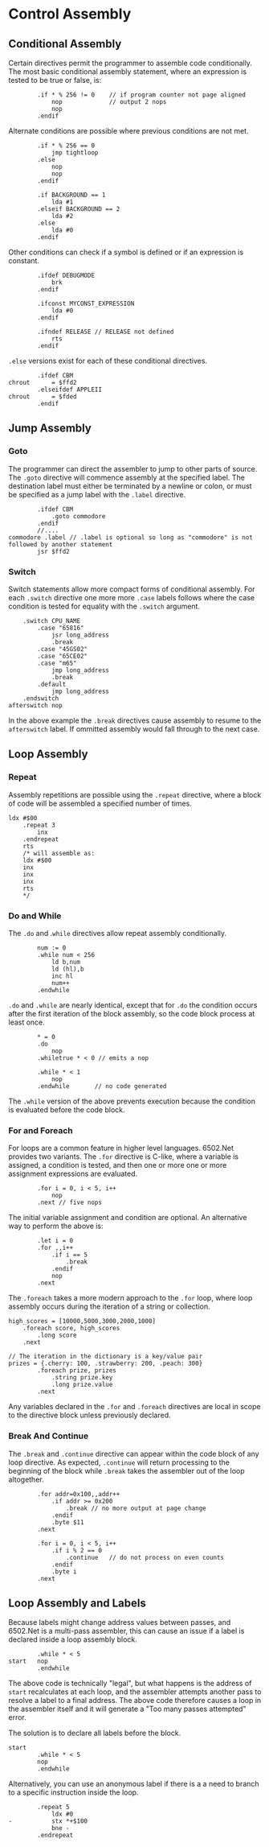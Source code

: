 ﻿# Control Assembly

## Conditional Assembly

Certain directives permit the programmer to assemble code conditionally. The most basic conditional assembly statement, where an expression is tested to be true or false, is:

```
        .if * % 256 != 0    // if program counter not page aligned
            nop             // output 2 nops
            nop
        .endif
```

Alternate conditions are possible where previous conditions are not met.

```
        .if * % 256 == 0
            jmp tightloop
        .else
            nop
            nop
        .endif

        .if BACKGROUND == 1
            lda #1
        .elseif BACKGROUND == 2
            lda #2
        .else
            lda #0
        .endif
```

Other conditions can check if a symbol is defined or if an expression is constant.

```
        .ifdef DEBUGMODE
            brk
        .endif

        .ifconst MYCONST_EXPRESSION
            lda #0
        .endif

        .ifndef RELEASE // RELEASE not defined
            rts
        .endif
```

`.else` versions exist for each of these conditional directives.

```
        .ifdef CBM
chrout      = $ffd2
        .elseifdef APPLEII
chrout      = $fded
        .endif
```

## Jump Assembly

### Goto

The programmer can direct the assembler to jump to other parts of source. The `.goto` directive will commence assembly at the specified label. The destination label must either be terminated by a newline or colon, or must be specified as a jump label with the `.label` directive.

```
        .ifdef CBM
            .goto commodore
        .endif
        //....
commodore .label // .label is optional so long as "commodore" is not followed by another statement
        jsr $ffd2

```

### Switch

Switch statements allow more compact forms of conditional assembly. For each `.switch` directive one more more `.case` labels follows where the case condition is tested for equality with the `.switch` argument.

```
    .switch CPU_NAME
        .case "65816"
            jsr long_address
            .break
        .case "45GS02"
        .case "65CE02"
        .case "m65"
            jmp long_address
            .break
        .default
            jmp long_address
    .endswitch
afterswitch nop
```

In the above example the `.break` directives cause assembly to resume to the `afterswitch` label. If ommitted assembly would fall through to the next case.

## Loop Assembly

### Repeat

Assembly repetitions are possible using the `.repeat` directive, where a block of code will be assembled a specified number of times.

```
ldx #$00
    .repeat 3
        inx
    .endrepeat
    rts
    /* will assemble as:
    ldx #$00
    inx
    inx
    inx
    rts
    */
```

### Do and While

The `.do` and .`while` directives allow repeat assembly conditionally.

```
        num := 0
        .while num < 256
            ld b,num
            ld (hl),b
            inc hl
            num++
        .endwhile
```

`.do` and `.while` are nearly identical, except that for `.do` the condition occurs after the first iteration of the block assembly, so the code block process at least once.

```
        * = 0
        .do
            nop
        .whiletrue * < 0 // emits a nop

        .while * < 1
            nop
        .endwhile       // no code generated
```

The `.while` version of the above prevents execution because the condition is evaluated before the code block.

### For and Foreach

For loops are a common feature in higher level languages. 6502.Net provides two variants. The `.for` directive is C-like, where a variable is assigned, a condition is tested, and then one or more one or more assignment expressions are evaluated.

```
        .for i = 0, i < 5, i++
            nop
        .next // five nops
```

The initial variable assignment and condition are optional. An alternative way to perform the above is:

```
        .let i = 0
        .for ,,i++
            .if i == 5
                .break
            .endif
            nop
        .next
```

The `.foreach` takes a more modern approach to the `.for` loop, where loop assembly occurs during the iteration of a string or collection.

```
high_scores = [10000,5000,3000,2000,1000]
    .foreach score, high_scores
        .long score
    .next

// The iteration in the dictionary is a key/value pair
prizes = {.cherry: 100, .strawberry: 200, .peach: 300}
        .foreach prize, prizes
            .string prize.key
            .long prize.value
        .next
```

Any variables declared in the `.for` and `.foreach` directives are local in scope to the directive block unless previously declared.

### Break And Continue

The `.break` and `.continue` directive can appear within the code block of any loop directive. As expected, `.continue` will return processing to the beginning of the block while `.break` takes the assembler out of the loop altogether.

```
        .for addr=0x100,,addr++
            .if addr >= 0x200
                .break // no more output at page change
            .endif
            .byte $11
        .next
```

```
        .for i = 0, i < 5, i++
            .if i % 2 == 0
                .continue   // do not process on even counts
            .endif
            .byte i
        .next
```

## Loop Assembly and Labels

Because labels might change address values between passes, and 6502.Net is a multi-pass assembler, this can cause an issue if a label is declared inside a loop assembly block.

```
        .while * < 5
start   nop
        .endwhile
```

The above code is technically "legal", but what happens is the address of `start` recalculates at each loop, and the assembler attempts another pass to resolve a label to a final address. The above code therefore causes a loop in the assembler itself and it will generate a "Too many passes attempted" error.

The solution is to declare all labels before the block.

```
start
        .while * < 5
        nop
        .endwhile
```

Alternatively, you can use an anonymous label if there is a a need to branch to a specific instruction inside the loop.

```
        .repeat 5
            ldx #0
-           stx *+$100
            bne -
        .endrepeat
```